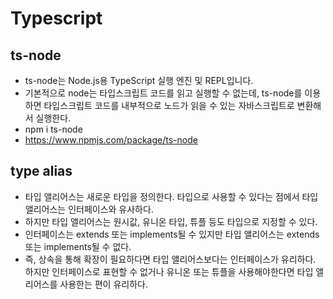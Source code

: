 # Typescript

## ts-node

- ts-node는 Node.js용 TypeScript 실행 엔진 및 REPL입니다.
- 기본적으로 node는 타입스크립트 코드를 읽고 실행할 수 없는데, ts-node를 이용하면 타입스크립트 코드를 내부적으로 노드가 읽을 수 있는 자바스크립트로 변환해서 실행한다.
- npm i ts-node
- https://www.npmjs.com/package/ts-node

## type alias

- 타입 앨리어스는 새로운 타입을 정의한다. 타입으로 사용할 수 있다는 점에서 타입 앨리어스는 인터페이스와 유사하다.
- 하지만 타입 앨리어스는 원시값, 유니온 타입, 튜플 등도 타입으로 지정할 수 있다.
- 인터페이스는 extends 또는 implements될 수 있지만 타입 앨리어스는 extends 또는 implements될 수 없다.
- 즉, 상속을 통해 확장이 필요하다면 타입 앨리어스보다는 인터페이스가 유리하다. 하지만 인터페이스로 표현할 수 없거나 유니온 또는 튜플을 사용해야한다면 타입 앨리어스를 사용한는 편이 유리하다.
